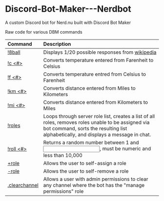 # Discord-Bot-Maker---Nerdbot
A custom Discord bot for Nerd.nu built with Discord Bot Maker

Raw code for various DBM commands

Command|Description
:-|:-
[!8ball](https://github.com/Silversunset01/Discord-Bot-Maker---Nerdbot/blob/master/!8ball) | Displays 1/20 possible responses from [wikipedia](https://en.wikipedia.org/wiki/Magic_8-Ball#Possible_answers)
[!c <#>	](https://github.com/Silversunset01/Discord-Bot-Maker---Nerdbot/blob/master/!c%20%3C%23%3E) | Converts temperature entered from Farenheit to Celsius
[!f <#>](https://github.com/Silversunset01/Discord-Bot-Maker---Nerdbot/blob/master/!f%20%3C%23%3E) | Converts temperature entred from Celsius to Farenheit
[!km <#>](https://github.com/Silversunset01/Discord-Bot-Maker---Nerdbot/blob/master/!km%20%3C%23%3E) | Converts distance entered from Miles to Kilometers
[!mi <#>](https://github.com/Silversunset01/Discord-Bot-Maker---Nerdbot/blob/master/!mi%20%3C%23%3E) | Converts distance entered from Kilometers to Miles
[!roles	](https://github.com/Silversunset01/Discord-Bot-Maker---Nerdbot/blob/master/!roles) | Loops through server role list, creates a list of all roles, removes roles unable to be assigned via bot command, sorts the resulting list alphabetically, and displays a message in chat.
[!roll <#>](https://github.com/Silversunset01/Discord-Bot-Maker---Nerdbot/blob/master/!roll%20%3C%23%3E) | Returns a random number between 1 and <input>, must be numeric and less than 10,000
[+role <name>](https://github.com/Silversunset01/Discord-Bot-Maker---Nerdbot/blob/master/%2Brole%20%3Cname%3E) | Allows the user to self-assign a role
[-role <name>](https://github.com/Silversunset01/Discord-Bot-Maker---Nerdbot/blob/master/-role%20%3Cname%3E) | Allows the user to self-remove a role
[.clearchannel](https://github.com/Silversunset01/Discord-Bot-Maker---Nerdbot/blob/master/.clearchannel) | Allows a user with admin permissions to clear any channel where the bot has the "manage permissions" role
